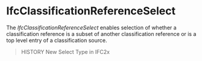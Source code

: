 IfcClassificationReferenceSelect
================================
The _IfcClassificationReferenceSelect_ enables selection of whether a
classification reference is a subset of another classification reference or is
a top level entry of a classification source.  
  
> HISTORY  New Select Type in IFC2x  


